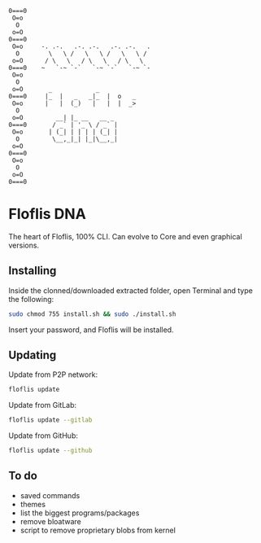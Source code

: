 ```
0===0
 O=o
  O
 o=O
0===0
 O=o     -. .-.   .-. .-.   .-. .-.   .
  O        \   \ /   \   \ /   \   \ /
 o=O      / \   \   / \   \   / \   \
0===0    ~   `-~ `-`   `-~ `-`   `-~ `-
 O=o
  O
 o=O       _            _           
0===0     |_  |   _   _|_  |  o   _
 O=o      |   |  (_)   |   |  |  _>
  O
 o=O         __| |_ __   __ _ 
0===0       / _` | '_ \ / _` |
 O=o       | (_| | | | | (_| |
  O         \__,_|_| |_|\__,_|
 o=O
0===0
 O=o
  O
 o=O
0===0
```

# Floflis DNA

The heart of Floflis, 100% CLI.
Can evolve to Core and even graphical versions.

## Installing

Inside the clonned/downloaded extracted folder, open Terminal and type the following:

```bash
sudo chmod 755 install.sh && sudo ./install.sh
```

Insert your password, and Floflis will be installed.

## Updating

Update from P2P network:

```bash
floflis update
```

Update from GitLab:

```bash
floflis update --gitlab
```

Update from GitHub:

```bash
floflis update --github
```

## To do
* saved commands
* themes
* list the biggest programs/packages
* remove bloatware
* script to remove proprietary blobs from kernel
